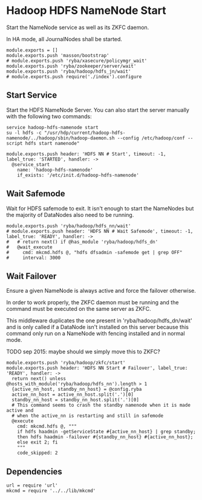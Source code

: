 
# Hadoop HDFS NameNode Start

Start the NameNode service as well as its ZKFC daemon.

In HA mode, all JournalNodes shall be started.

    module.exports = []
    module.exports.push 'masson/bootstrap'
    # module.exports.push 'ryba/xasecure/policymgr_wait'
    module.exports.push 'ryba/zookeeper/server/wait'
    module.exports.push 'ryba/hadoop/hdfs_jn/wait'
    # module.exports.push require('./index').configure

## Start Service

Start the HDFS NameNode Server. You can also start the server manually with the
following two commands:

```
service hadoop-hdfs-namenode start
su -l hdfs -c "/usr/hdp/current/hadoop-hdfs-namenode/../hadoop/sbin/hadoop-daemon.sh --config /etc/hadoop/conf --script hdfs start namenode"
```

    module.exports.push header: 'HDFS NN # Start', timeout: -1, label_true: 'STARTED', handler: ->
      @service_start
        name: 'hadoop-hdfs-namenode'
        if_exists: '/etc/init.d/hadoop-hdfs-namenode'

## Wait Safemode

Wait for HDFS safemode to exit. It isn't enough to start the NameNodes but the
majority of DataNodes also need to be running.

    module.exports.push 'ryba/hadoop/hdfs_nn/wait'
    # module.exports.push header: 'HDFS NN # Wait Safemode', timeout: -1, label_true: 'READY', handler: ->
    #   # return next() if @has_module 'ryba/hadoop/hdfs_dn'
    #   @wait_execute
    #     cmd: mkcmd.hdfs @, "hdfs dfsadmin -safemode get | grep OFF"
    #     interval: 3000

## Wait Failover

Ensure a given NameNode is always active and force the failover otherwise.

In order to work properly, the ZKFC daemon must be running and the command must
be executed on the same server as ZKFC.

This middleware duplicates the one present in 'ryba/hadoop/hdfs_dn/wait' and
is only called if a DataNode isn't installed on this server because this command
only run on a NameNode with fencing installed and in normal mode.

TODO sep 2015: maybe should we simply move this to ZKFC?

    module.exports.push 'ryba/hadoop/zkfc/start'
    module.exports.push header: 'HDFS NN Start # Failover', label_true: 'READY', handler: ->
      return next() unless @hosts_with_module('ryba/hadoop/hdfs_nn').length > 1
      {active_nn_host, standby_nn_host} = @config.ryba
      active_nn_host = active_nn_host.split('.')[0]
      standby_nn_host = standby_nn_host.split('.')[0]
      # This command seems to crash the standby namenode when it is made active and
      # when the active_nn is restarting and still in safemode
      @execute
        cmd: mkcmd.hdfs @, """
        if hdfs haadmin -getServiceState #{active_nn_host} | grep standby;
        then hdfs haadmin -failover #{standby_nn_host} #{active_nn_host};
        else exit 2; fi
        """
        code_skipped: 2

## Dependencies

    url = require 'url'
    mkcmd = require '../../lib/mkcmd'
